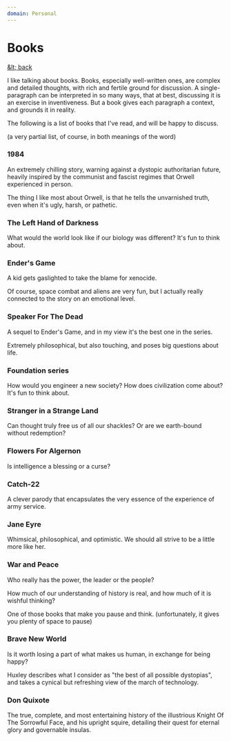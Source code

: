 ```yaml
---
domain: Personal
---
```


<script lang="ts">
	import PersonalPage from '$lib/PersonalPage.svx';
</script>

<PersonalPage>

# Books
[&amp;lt; back](/personal)

I like talking about books. Books, especially well-written ones, are complex and detailed thoughts, with rich and fertile ground for discussion. A single-paragraph can be interpreted in so many ways, that at best, discussing it is an exercise in inventiveness. But a book gives each paragraph a context, and grounds it in reality.

The following is a list of books that I've read, and will be happy to discuss.

(a very partial list, of course, in both meanings of the word)

### 1984

An extremely chilling story, warning against a dystopic authoritarian future, heavily inspired by the communist and fascist regimes that Orwell experienced in person.

The thing I like most about Orwell, is that he tells the unvarnished truth, even when it's ugly, harsh, or pathetic.

### The Left Hand of Darkness

What would the world look like if our biology was different? It's fun to think about.

### Ender's Game

A kid gets gaslighted to take the blame for xenocide. 

Of course, space combat and aliens are very fun, but I actually really connected to the story on an emotional level.

### Speaker For The Dead

A sequel to Ender's Game, and in my view it's the best one in the series.

Extremely philosophical, but also touching, and poses big questions about life.

### Foundation series

How would you engineer a new society? How does civilization come about? It's fun to think about.

### Stranger in a Strange Land

Can thought truly free us of all our shackles? Or are we earth-bound without redemption?

### Flowers For Algernon

Is intelligence a blessing or a curse?

### Catch-22

A clever parody that encapsulates the very essence of the experience of army service.

### Jane Eyre

Whimsical, philosophical, and optimistic. We should all strive to be a little more like her.

### War and Peace

Who really has the power, the leader or the people?

How much of our understanding of history is real, and how much of it is wishful thinking?

One of those books that make you pause and think. (unfortunately, it gives you plenty of space to pause)

### Brave New World

Is it worth losing a part of what makes us human, in exchange for being happy?

Huxley describes what I consider as "the best of all possible dystopias", and takes a cynical but refreshing view of the march of technology.

### Don Quixote

The true, complete, and most entertaining history of the illustrious Knight Of The Sorrowful Face, and his upright squire, detailing their quest for eternal glory and governable insulas.

</PersonalPage>